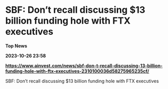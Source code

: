 # SBF: Don’t recall discussing $13 billion funding hole with FTX executives
**Top News**

**2023-10-26 23:58**

**https://www.ainvest.com/news/sbf-don-t-recall-discussing-13-billion-funding-hole-with-ftx-executives-2310100036d58275965235cf/**

SBF: Don’t recall discussing $13 billion funding hole with FTX executives